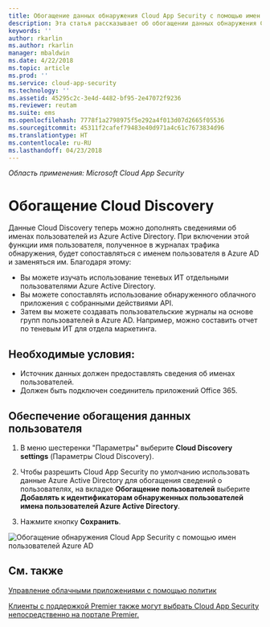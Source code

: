 ```yaml
---
title: Обогащение данных обнаружения Cloud App Security с помощью имен пользователей Azure AD | Документы Майкрософт
description: Эта статья рассказывает об обогащении данных обнаружения Cloud App Security с помощью имен пользователей Azure AD.
keywords: ''
author: rkarlin
ms.author: rkarlin
manager: mbaldwin
ms.date: 4/22/2018
ms.topic: article
ms.prod: ''
ms.service: cloud-app-security
ms.technology: ''
ms.assetid: 45295c2c-3e4d-4482-bf95-2e47072f9236
ms.reviewer: reutam
ms.suite: ems
ms.openlocfilehash: 7778f1a2798975f5e292a4f013d07d2665f05536
ms.sourcegitcommit: 45311f2cafef79483e40d971a4c61c7673834d96
ms.translationtype: HT
ms.contentlocale: ru-RU
ms.lasthandoff: 04/23/2018
---
```

*Область применения: Microsoft Cloud App Security*


# <a name="cloud-discovery-enrichment"></a>Обогащение Cloud Discovery

Данные Cloud Discovery теперь можно дополнять сведениями об именах пользователей из Azure Active Directory. При включении этой функции имя пользователя, полученное в журналах трафика обнаружения, будет сопоставляться с именем пользователя в Azure AD и заменяться им. Благодаря этому:
-   Вы можете изучать использование теневых ИТ отдельными пользователями Azure Active Directory.
-   Вы можете сопоставлять использование обнаруженного облачного приложения с собранными действиями API.
-   Затем вы можете создавать пользовательские журналы на основе групп пользователей в Azure AD. Например, можно составить отчет по теневым ИТ для отдела маркетинга.


## <a name="prerequisites"></a>Необходимые условия:
- Источник данных должен предоставлять сведения об именах пользователей.
- Должен быть подключен соединитель приложений Office 365.

## <a name="enabling-user-data-enrichment"></a>Обеспечение обогащения данных пользователя 
    
1. В меню шестеренки "Параметры" выберите **Cloud Discovery settings** (Параметры Cloud Discovery).
     
2. Чтобы разрешить Cloud App Security по умолчанию использовать данные Azure Active Directory для обогащения сведений о пользователях, на вкладке **Обогащение пользователей** выберите **Добавлять к идентификаторам обнаруженных пользователей имена пользователей Azure Active Directory**.

3. Нажмите кнопку **Сохранить**.
 
![Обогащение обнаружения Cloud App Security с помощью имен пользователей Azure AD](./media/discovery-enrichment.png)
  

  
      
## <a name="see-also"></a>См. также  
[Управление облачными приложениями с помощью политик](control-cloud-apps-with-policies.md)   

[Клиенты с поддержкой Premier также могут выбрать Cloud App Security непосредственно на портале Premier.](https://premier.microsoft.com/)  
    
      
  